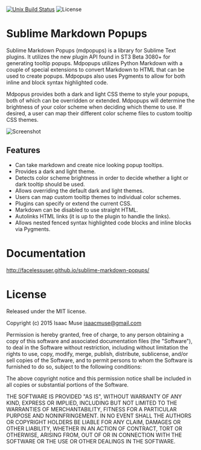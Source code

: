 [![Unix Build Status][travis-image]][travis-link]
![License][license-image]
# Sublime Markdown Popups
Sublime Markdown Popups (mdpopups) is a library for Sublime Text plugins.  It utilizes the new plugin API found in ST3 Beta 3080+ for generating tooltip popups.  Mdpopups utilizes Python Markdown with a couple of special extensions to convert Markdown to HTML that can be used to create popups.  Mdpopups also uses Pygments to allow for both inline and block syntax highlighted code.

Mdpopus provides both a dark and light CSS theme to style your popups, both of which can be overridden or extended.  Mdpopups will determine the brightness of your color scheme when deciding which theme to use.  If desired, a user can map their different color scheme files to custom tooltip CSS themes.

![Screenshot](https://dl.dropboxusercontent.com/u/342698/sublime-markdown-tooltips/early_prototype.png)

## Features

- Can take markdown and create nice looking popup tooltips.
- Provides a dark and light theme.
- Detects color scheme brightness in order to decide whether a light or dark tooltip should be used.
- Allows overriding the default dark and light themes.
- Users can map custom tooltip themes to individual color schemes.
- Plugins can specify or extend the current CSS.
- Markdown can be disabled to use straight HTML.
- Autolinks HTML links (it is up to the plugin to handle the links).
- Allows nested fenced syntax highlighted code blocks and inline blocks via Pygments.

# Documentation

http://facelessuser.github.io/sublime-markdown-popups/

# License
Released under the MIT license.

Copyright (c) 2015 Isaac Muse <isaacmuse@gmail.com>

Permission is hereby granted, free of charge, to any person obtaining a copy of this software and associated documentation files (the "Software"), to deal in the Software without restriction, including without limitation the rights to use, copy, modify, merge, publish, distribute, sublicense, and/or sell copies of the Software, and to permit persons to whom the Software is furnished to do so, subject to the following conditions:

The above copyright notice and this permission notice shall be included in all copies or substantial portions of the Software.

THE SOFTWARE IS PROVIDED "AS IS", WITHOUT WARRANTY OF ANY KIND, EXPRESS OR IMPLIED, INCLUDING BUT NOT LIMITED TO THE WARRANTIES OF MERCHANTABILITY, FITNESS FOR A PARTICULAR PURPOSE AND NONINFRINGEMENT. IN NO EVENT SHALL THE AUTHORS OR COPYRIGHT HOLDERS BE LIABLE FOR ANY CLAIM, DAMAGES OR OTHER LIABILITY, WHETHER IN AN ACTION OF CONTRACT, TORT OR OTHERWISE, ARISING FROM, OUT OF OR IN CONNECTION WITH THE SOFTWARE OR THE USE OR OTHER DEALINGS IN THE SOFTWARE.

[travis-image]: https://img.shields.io/travis/facelessuser/sublime-markdown-popups/master.svg
[travis-link]: https://travis-ci.org/facelessuser/sublime-markdown-popups
[license-image]: https://img.shields.io/badge/license-MIT-blue.svg
